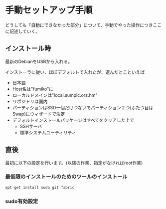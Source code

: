 # 手動セットアップ手順

どうしても「自動にできなかった部分」について、手動でやった操作につきここに記述していく。

## インストール時

最新のDebianをUSBから入れる。

インストーラに従い、ほぼデフォルトで入れたが、選んだとこといえば

+ 日本語
+ Host名は"fumiko"に
+ ローカルドメインは"local.sumpic.orz.hm"
+ リポジトリは国内
+ パーティションはSSD一個だけつないでパーティション２つ(ふたつ目はSwap)にウィザードで決定
+ デフォルトインストールパッケージはすべてをクリアした上で
  + SSHサーバ
  + 標準システムユーティリティ


## 直後

最初に以下の設定を行います。(以降の作業、指定がなければroot作業)


### 最低限のインストールのためのツールのインストール

```bash
apt-get install sudo git fabric
```

### sudo有効設定
